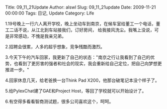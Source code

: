 Title: 09_11_21Update
Author: alswl
Slug: 09_11_21update
Date: 2009-11-21 00:00:00
Tags: 日记, Update
Category: Life

1.19号晚上一行六人离开学校，晚上坐动车到南京，在候车室给董工一个电话，董工二话不说，从江北到车站接我们，订好房间，
给我接风洗尘。我嘴上没说，可是非常感动，不愧是我亲兄弟。

2.招聘会很累，人多的超乎想象，竞争残酷而激烈。

3.今天下午的汽车回家，我更新了自己的状态："南京之行让我看到了自己的优势，也看到了更厉害的强者和社会的现实，我会重新给自己定位，把自己向梦想更推进一步。"

4.回家休息几天，给老爸换一台Think Pad X200，他那台破笔记本没个样子了。

5.给PylexChat建了GAE和Project Host，等回了学校就可以开始设计了。

6.有空得多看看智商测试题，很多公司喜欢这个，呵呵。


